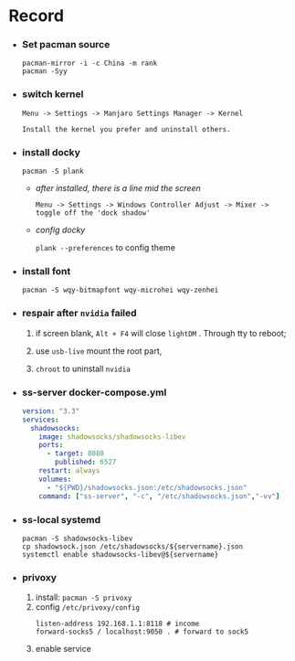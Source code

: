 # Record

* ### Set  pacman source
  
  ```shell
  pacman-mirror -i -c China -m rank
  pacman -Syy 
  ```

* ### switch kernel
  
  ```
  Menu -> Settings -> Manjaro Settings Manager -> Kernel
  
  Install the kernel you prefer and uninstall others.
  ```

* ### install docky
  
  ```shell
  pacman -S plank
  ```
  
  * *after installed, there is a line mid the screen*
    
    `Menu -> Settings -> Windows Controller Adjust -> Mixer -> toggle off the 'dock shadow'`
  
  * *config docky*
    
    `plank --preferences` to config theme

* ### install font
  
  ```shell
  pacman -S wqy-bitmapfont wqy-microhei wqy-zenhei
  ```

* ### respair after `nvidia` failed
  
  1. if screen blank, `Alt + F4` will close `lightDM` . Through tty to reboot;
  
  2. use `usb-live` mount the root part,
  
  3. `chroot` to uninstall `nvidia`

* ### ss-server docker-compose.yml
  
  ```yaml
  version: "3.3"
  services: 
    shadowsocks:
      image: shadowsocks/shadowsocks-libev
      ports: 
        - target: 8080
          published: 6527
      restart: always
      volumes:
        - "${PWD}/shadowsocks.json:/etc/shadowsocks.json"
      command: ["ss-server", "-c", "/etc/shadowsocks.json","-vv"]
  ```

* ### ss-local systemd
  
  ```shell
  pacman -S shadowsocks-libev
  cp shadowsock.json /etc/shadowsocks/${servername}.json
  systemctl enable shadowsocks-libev@${servername}
  ```

* ### privoxy
  1. install: `pacman -S privoxy`
  2. config `/etc/privoxy/config`
      ```
      listen-address 192.168.1.1:8118 # income
      forward-socks5 / localhost:9050 . # forward to sock5
      ```
  3. enable service
  
